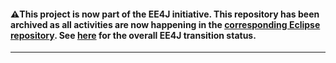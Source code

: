 #### :warning:This project is now part of the EE4J initiative. This repository has been archived as all activities are now happening in the [corresponding Eclipse repository](https://github.com/eclipse-ee4j/jta-api). See [here](https://www.eclipse.org/ee4j/status.php) for the overall EE4J transition status.
 
---
